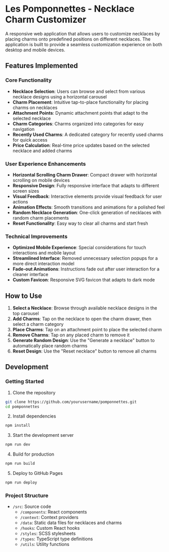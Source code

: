 # Les Pomponnettes - Necklace Charm Customizer

A responsive web application that allows users to customize necklaces by placing charms onto predefined positions on different necklaces. The application is built to provide a seamless customization experience on both desktop and mobile devices.

## Features Implemented

### Core Functionality
- **Necklace Selection**: Users can browse and select from various necklace designs using a horizontal carousel
- **Charm Placement**: Intuitive tap-to-place functionality for placing charms on necklaces
- **Attachment Points**: Dynamic attachment points that adapt to the selected necklace
- **Charm Categories**: Charms organized into categories for easy navigation
- **Recently Used Charms**: A dedicated category for recently used charms for quick access
- **Price Calculation**: Real-time price updates based on the selected necklace and added charms

### User Experience Enhancements
- **Horizontal Scrolling Charm Drawer**: Compact drawer with horizontal scrolling on mobile devices
- **Responsive Design**: Fully responsive interface that adapts to different screen sizes
- **Visual Feedback**: Interactive elements provide visual feedback for user actions
- **Animation Effects**: Smooth transitions and animations for a polished feel
- **Random Necklace Generation**: One-click generation of necklaces with random charm placements
- **Reset Functionality**: Easy way to clear all charms and start fresh

### Technical Improvements
- **Optimized Mobile Experience**: Special considerations for touch interactions and mobile layout
- **Streamlined Interface**: Removed unnecessary selection popups for a more direct interaction model
- **Fade-out Animations**: Instructions fade out after user interaction for a cleaner interface
- **Custom Favicon**: Responsive SVG favicon that adapts to dark mode

## How to Use

1. **Select a Necklace**: Browse through available necklace designs in the top carousel
2. **Add Charms**: Tap on the necklace to open the charm drawer, then select a charm category
3. **Place Charms**: Tap on an attachment point to place the selected charm
4. **Remove Charms**: Tap on any placed charm to remove it
5. **Generate Random Design**: Use the "Generate a necklace" button to automatically place random charms
6. **Reset Design**: Use the "Reset necklace" button to remove all charms

## Development

### Getting Started

1. Clone the repository
```bash
git clone https://github.com/yourusername/pomponnettes.git
cd pomponnettes
```

2. Install dependencies
```bash
npm install
```

3. Start the development server
```bash
npm run dev
```

4. Build for production
```bash
npm run build
```

5. Deploy to GitHub Pages
```bash
npm run deploy
```

### Project Structure

- `/src`: Source code
  - `/components`: React components
  - `/context`: Context providers
  - `/data`: Static data files for necklaces and charms
  - `/hooks`: Custom React hooks
  - `/styles`: SCSS stylesheets
  - `/types`: TypeScript type definitions
  - `/utils`: Utility functions
